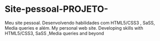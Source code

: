# Site-pessoal-PROJETO-
Meu site pessoal. Desenvolvendo habilidades com HTML5/CSS3 , SaSS, Media queries e além. My personal web site. Developing skills with HTML5/CSS3, SaSS ,Media queries and beyond
